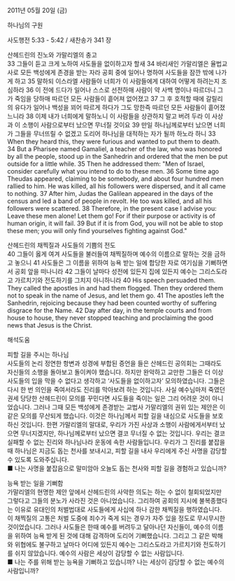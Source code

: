 2011년 05월 20일 (금)

하나님의 구원



사도행전 5:33 - 5:42 / 새찬송가 341 장


산헤드린의 진노와 가말리엘의 충고  
33 그들이 듣고 크게 노하여 사도들을 없이하고자 할새 34 바리새인 가말리엘은 율법교사로 모든 백성에게 존경을 받는 자라 공회 중에 일어나 명하여 사도들을 잠깐 밖에 나가게 하고 35 말하되 이스라엘 사람들아 너희가 이 사람들에게 대하여 어떻게 하려는지 조심하라 36 이 전에 드다가 일어나 스스로 선전하매 사람이 약 사백 명이나 따르더니 그가 죽임을 당하매 따르던 모든 사람들이 흩어져 없어졌고 37 그 후 호적할 때에 갈릴리의 유다가 일어나 백성을 꾀어 따르게 하다가 그도 망한즉 따르던 모든 사람들이 흩어졌느니라 38 이제 내가 너희에게 말하노니 이 사람들을 상관하지 말고 버려 두라 이 사상과 이 소행이 사람으로부터 났으면 무너질 것이요 39 만일 하나님께로부터 났으면 너희가 그들을 무너뜨릴 수 없겠고 도리어 하나님을 대적하는 자가 될까 하노라 하니 
33 When they heard this, they were furious and wanted to put them to death. 34 But a Pharisee named Gamaliel, a teacher of the law, who was honored by all the people, stood up in the Sanhedrin and ordered that the men be put outside for a little while. 35 Then he addressed them: "Men of Israel, consider carefully what you intend to do to these men. 36 Some time ago Theudas appeared, claiming to be somebody, and about four hundred men rallied to him. He was killed, all his followers were dispersed, and it all came to nothing. 37 After him, Judas the Galilean appeared in the days of the census and led a band of people in revolt. He too was killed, and all his followers were scattered.  38 Therefore, in the present case I advise you: Leave these men alone! Let them go! For if their purpose or activity is of human origin, it will fail. 39 But if it is from God, you will not be able to stop these men; you will only find yourselves fighting against God."   

산헤드린의 채찍질과 사도들의 기쁨의 전도  
40 그들이 옳게 여겨 사도들을 불러들여 채찍질하며 예수의 이름으로 말하는 것을 금하고 놓으니 41 사도들은 그 이름을 위하여 능욕 받는 일에 합당한 자로 여기심을 기뻐하면서 공회 앞을 떠나니라 42 그들이 날마다 성전에 있든지 집에 있든지 예수는 그리스도라고 가르치기와 전도하기를 그치지 아니하니라 
40 His speech persuaded them. They called the apostles in and had them flogged. Then they ordered them not to speak in the name of Jesus, and let them go. 41 The apostles left the Sanhedrin, rejoicing because they had been counted worthy of suffering disgrace for the Name. 42 Day after day, in the temple courts and from house to house, they never stopped teaching and proclaiming the good news that Jesus is the Christ.

해석도움





피할 길을 주시는 하나님  
사도들의 논리 정연한 항변과 성경에 부합된 증언을 들은 산헤드린 공의회는 그때라도 자신들의 소행을 돌아보고 돌이켜야 했습니다. 하지만 완악하고 교만한 그들은 더 이상 사도들의 입을 막을 수 없다고 생각하고 ‘사도들을 없이하고자’ 모의하였습니다. 그들은 다시 한 번 의인을 죽여서라도 진리를 막아보려 하는 것입니다. 사실 예수님마저 죽였던 권세 당당한 산헤드린이 모의를 꾸민다면 사도들을 죽이는 일은 그리 어려운 것이 아니었습니다. 그러나 그때 모든 백성에게 존경받는 교법사 가말리엘의 권위 있는 제안은 이 같은 모의를 무산되게 했습니다. 이것은 하나님께서 피할 길을 내심으로 사도들을 보호하신 것입니다. 한편 가말리엘의 말대로, 우리가 가진 사상과 소행이 사람에게서부터 났으면 무너지겠지만, 하나님께로부터 났으면 결코 무너질 수 없는 것입니다. 우리는 결코 실패할 수 없는 진리와 하나님나라 운동에 속한 사람들입니다. 우리가 그 진리를 붙잡을 때 하나님은 지금도 돕는 천사를 보내시고, 피할 길을 내사 우리에게 주신 사명을 감당할 수 있도록 도와주십니다.  
■ 나는 사명을 붙잡음으로 말미암아 오늘도 돕는 천사와 피할 길을 경험하고 있습니까?   

능욕 받는 일을 기뻐함  
가말리엘의 현명한 제안 앞에서 산헤드린의 사악한 의도는 하는 수 없이 철회되었지만 그렇다고 그들의 분노가 사라진 것은 아니었습니다. 그리하여 공회의 지시에 불복종했다는 이유로 유대인의 처벌법대로 사도들에게 사십에 하나 감한 채찍질을 행하였습니다. 이 채찍질의 고통은 처벌 도중에 죄수가 죽게 되는 경우가 자주 있을 정도로 무시무시한 것이었습니다. 그러나 사도들은 한때 예수를 버려두고 달아나던 자신들이, 예수의 이름을 위하여 능욕 받게 된 것에 대해 감격하며 도리어 기뻐했습니다. 그리고 그 같은 박해와 위협에도 불구하고 날마다 어디에 있든지 예수는 그리스도라고 가르치기와 전도하기를 쉬지 않았습니다. 예수의 사람은 세상이 감당할 수 없는 사람입니다.  
■ 나는 주를 위해 받는 능욕을 기뻐하고 있습니까? 나는 세상이 감당할 수 없는 예수의 사람입니까?